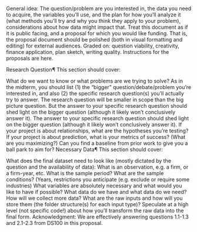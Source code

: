 General idea: The question/problem are you interested in, the data you need to acquire, the variables you’ll use, and the plan for how you’ll analyze it (what methods you’ll try and why you think they apply to your problem), considerations about how data might impact that.
Treat this document as if it is public facing, and a proposal for which you would like funding. That is, the proposal document should be polished (both in visual formatting and editing) for external audiences.
Graded on: question viability, creativity, finance application, plan sketch, writing quality.
Instructions for the proposals are here.

Research Question¶
This section should cover:

What do we want to know or what problems are we trying to solve? As in the midterm, you should list (1) the “bigger” question/debate/problem you’re interested in, and also (2) the specific research question(s) you’ll actually try to answer.
The research question will be smaller in scope than the big picture question. But the answer to your specific research question should shed light on the bigger question (although it likely won’t conclusively answer it).
The answer to your specific research question should shed light on the bigger question (although it likely won’t conclusively answer it).
If your project is about relationships, what are the hypotheses you’re testing?
If your project is about prediction, what is your metrics of success? (What are you maximizing?) Can you find a baseline from prior work to give you a ball park to aim for?
Necessary Data¶
This section should cover:

What does the final dataset need to look like (mostly dictated by the question and the availability of data):
What is an observation, e.g. a firm, or a firm-year, etc.
What is the sample period?
What are the sample conditions? (Years, restrictions you anticipate (e.g. exclude or require some industries)
What variables are absolutely necessary and what would you like to have if possible?
What data do we have and what data do we need?
How will we collect more data?
What are the raw inputs and how will you store them (the folder structure(s) for each input type)?
Speculate at a high level (not specific code!) about how you’ll transform the raw data into the final form.
Acknowledgment: We are effectively answering questions 1.1-1.3 and 2.1-2.3 from DS100 in this proposal.












